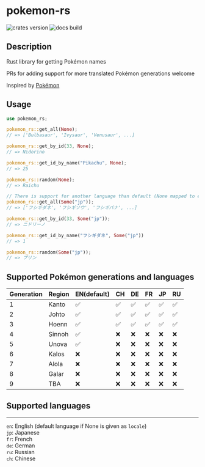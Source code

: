 # pokemon-rs

![crates version](https://img.shields.io/crates/v/pokemon-rs.svg?style=flat-square)
![docs build](https://img.shields.io/docsrs/pokemon-rs)

## Description

Rust library for getting Pokémon names

PRs for adding support for more translated Pokémon generations welcome
  
Inspired by [Pokémon](https://github.com/sindresorhus/pokemon)  
  
## Usage

```rust
use pokemon_rs;

pokemon_rs::get_all(None);
// => ['Bulbasaur', 'Ivysaur', 'Venusaur', ...]

pokemon_rs::get_by_id(33, None);
// => Nidorino

pokemon_rs::get_id_by_name("Pikachu", None);
// => 25

pokemon_rs::random(None);
// => Raichu

// There is support for another language than default (None mapped to en) that can be given, like `Some("jp")`):
pokemon_rs::get_all(Some("jp"));
// => ['フシギダネ', 'フシギソウ', 'フシギバナ', ...]

pokemon_rs::get_by_id(33, Some("jp"));
// => ニドリーノ

pokemon_rs::get_id_by_name("フシギダネ", Some("jp"))
// => 1

pokemon_rs::random(Some("jp"));
// => プリン
```

## Supported Pokémon generations and languages

|  Generation | Region | EN(default) | CH | DE | FR | JP | RU |
| --- | --- | --- | --- | --- | --- | --- | --- |
| 1 | Kanto | ✅ | ✅ | ✅  | ✅ | ✅ | ✅ |
| 2 | Johto | ✅ | ✅ | ✅ | ✅ | ✅ | ✅ |
| 3 | Hoenn | ✅ | ✅ | ✅ | ✅ | ✅ | ✅ |
| 4 | Sinnoh | ✅ | ❌ | ❌ | ❌ | ❌ | ❌ |
| 5 | Unova | ✅ | ❌ | ❌ | ❌ | ❌ | ❌ |
| 6 | Kalos | ❌ | ❌ | ❌ | ❌ | ❌ | ❌ |
| 7 | Alola | ❌ | ❌ | ❌ | ❌ | ❌ | ❌ |
| 8 | Galar | ❌ | ❌ | ❌ | ❌ | ❌ | ❌ |
| 9 | TBA | ❌ | ❌ | ❌ | ❌ | ❌ | ❌ |

## Supported languages

---
`en`: English (default language if None is given as `locale`)  
`jp`: Japanese  
`fr`: French  
`de`: German  
`ru`: Russian  
`ch`: Chinese  
